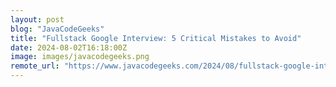 ```yaml
---
layout: post
blog: "JavaCodeGeeks"
title: "Fullstack Google Interview: 5 Critical Mistakes to Avoid"
date: 2024-08-02T16:18:00Z
image: images/javacodegeeks.png
remote_url: "https://www.javacodegeeks.com/2024/08/fullstack-google-interview-5-critical-mistakes-to-avoid.html"
---
```

